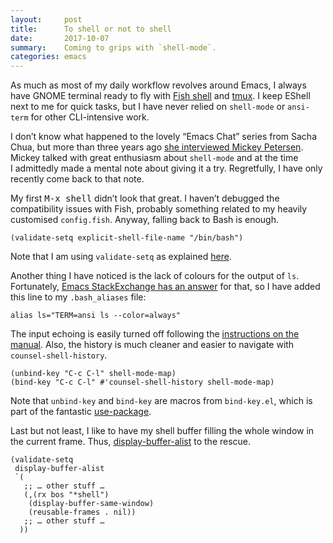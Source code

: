 ```yaml
---
layout:     post
title:      To shell or not to shell
date:       2017-10-07
summary:    Coming to grips with `shell-mode`.
categories: emacs
---
```


As much as most of my daily workflow revolves around Emacs, I always have GNOME
terminal ready to fly with [Fish shell](https://fishshell.com) and [tmux](https://github.com/tmux/tmux). I keep EShell next to me for
quick tasks, but I have never relied on `shell-mode` or `ansi-term` for other
CLI-intensive work.

I don’t know what happened to the lovely “Emacs Chat” series from Sacha Chua,
but more than three years ago [she interviewed Mickey Petersen](https://www.youtube.com/watch?v=JA4dqmDFt5Y). Mickey talked
with great enthusiasm about `shell-mode` and at the time I admittedly made a
mental note about giving it a try. Regretfully, I have only recently come back
to that note.

My first <kbd>M-x shell</kbd> didn’t look that great. I haven’t debugged the compatibility
issues with Fish, probably something related to my heavily customised
`config.fish`. Anyway, falling back to Bash is enough.

``` emacs-lisp
(validate-setq explicit-shell-file-name "/bin/bash")
```

Note that I am using `validate-setq` as explained [here](https://www.manueluberti.eu/emacs/2016/09/17/validate/).

Another thing I have noticed is the lack of colours for the output of `ls`.
Fortunately, [Emacs StackExchange has an answer](https://emacs.stackexchange.com/a/17484/5514) for that, so I have added this
line to my `.bash_aliases` file:

``` shell
alias ls="TERM=ansi ls --color=always"
```

The input echoing is easily turned off following the [instructions on the manual](https://www.gnu.org/software/emacs/manual/html_node/efaq-w32/Shell-echo.html).
Also, the history is much cleaner and easier to navigate with
`counsel-shell-history`.

``` emacs-lisp
(unbind-key "C-c C-l" shell-mode-map)
(bind-key "C-c C-l" #'counsel-shell-history shell-mode-map)
```

Note that `unbind-key` and `bind-key` are macros from `bind-key.el`, which is part of
the fantastic [use-package](https://github.com/jwiegley/use-package).

Last but not least, I like to have my shell buffer filling the whole window in
the current frame. Thus, [display-buffer-alist](http://doc.endlessparentheses.com/Var/display-buffer-alist.html) to the rescue.

``` emacs-lisp
(validate-setq
 display-buffer-alist
 `(
   ;; … other stuff …
   (,(rx bos "*shell")
    (display-buffer-same-window)
    (reusable-frames . nil))
   ;; … other stuff …
  ))
```
